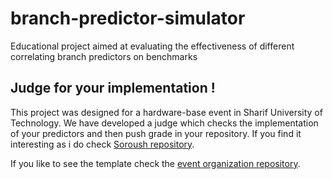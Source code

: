 # branch-predictor-simulator
Educational project aimed at evaluating the effectiveness of different correlating branch predictors on benchmarks


## Judge for your implementation !
This project was designed for a hardware-base event in Sharif University of Technology. We have developed a judge which checks the implementation of your predictors and then push grade in your repository. If you find it interesting as i do check [Soroush repository](https://github.com/sorousherafat/BranchPredictionSimulationJudge).

If you like to see the template check the [event organization repository](https://github.com/Hardwar2023/JavaPredictor).

